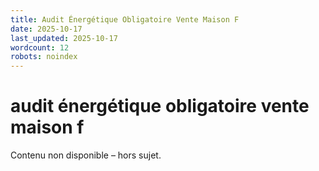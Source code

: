 ```yaml
---
title: Audit Énergétique Obligatoire Vente Maison F
date: 2025-10-17
last_updated: 2025-10-17
wordcount: 12
robots: noindex
---
```


# audit énergétique obligatoire vente maison f

Contenu non disponible – hors sujet.